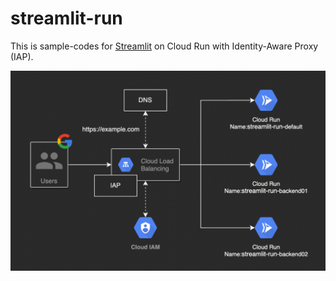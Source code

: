 # streamlit-run

This is sample-codes for [Streamlit](https://streamlit.io/) on Cloud Run with Identity-Aware Proxy (IAP).

![streamlit-run](https://github.com/tosh223/streamlit-run/blob/main/drawio/streamlit-run.png)
